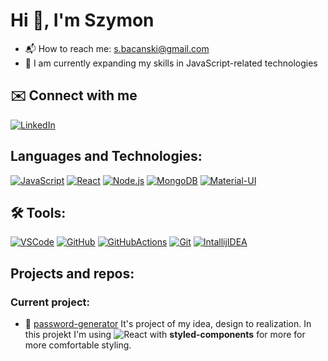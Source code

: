 # Hi :wave:, I'm Szymon
- :mailbox_with_mail: How to reach me: s.bacanski@gmail.com
- :seedling: I am currently expanding my skills in JavaScript-related technologies

## ✉️ Connect with me
[![LinkedIn](https://img.shields.io/badge/LinkedIn-0077B5?style=for-the-badge&logo=linkedin&logoColor=white)](https://linkedin.com/in/szymon-bacanski)

## Languages and Technologies:
[![JavaScript](https://skillicons.dev/icons?i=javascript&theme=light)](https://www.javascript.com/)
[![React](https://skillicons.dev/icons?i=react&theme=light)](https://pl.reactjs.org/) 
[![Node.js](https://skillicons.dev/icons?i=nodejs&theme=light)](https://nodejs.org/en/)
[![MongoDB](https://skillicons.dev/icons?i=mongodb&theme=light)](https://www.mongodb.com/)
[![Material-UI](https://skillicons.dev/icons?i=materialui&theme=light)](https://mui.com/)

## 🛠️ Tools:
[![VSCode](https://skillicons.dev/icons?i=vscode&theme=light)](https://code.visualstudio.com/)
[![GitHub](https://skillicons.dev/icons?i=github&theme=light)](https://github.com/)
[![GitHubActions](https://skillicons.dev/icons?i=githubactions&theme=light)](https://github.com/)
[![Git](https://skillicons.dev/icons?i=git&theme=light)](https://git-scm.com/)
[![IntallijIDEA](https://skillicons.dev/icons?i=idea&theme=light)](https://www.jetbrains.com/idea/)

## Projects and repos:

### Current project:
  - :cricket: [password-generator](https://github.com/sbacanski0730/password-generator)
  It's project of my idea, design to realization.
  In this projekt I'm using ![React](https://img.shields.io/badge/react-%2320232a.svg?style=for-the-badge&logo=react&logoColor=%2361DAFB) with **styled-components** for more for more comfortable styling.

<!--
**sbacanski0730/sbacanski0730** is a ✨ _special_ ✨ repository because its `README.md` (this file) appears on your GitHub profile.

Here are some ideas to get you started:

- 🔭 I’m currently working on ...
- 🌱 I’m currently learning ...
- 👯 I’m looking to collaborate on ...
- 🤔 I’m looking for help with ...
- 💬 Ask me about ...
- 📫 How to reach me: ...
- ⚡ Fun fact: ...
-->
